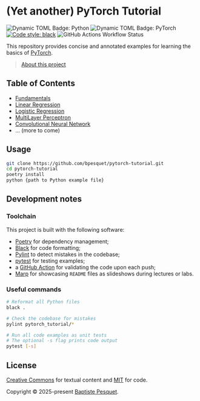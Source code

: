 # (Yet another) PyTorch Tutorial

![Dynamic TOML Badge: Python](https://img.shields.io/badge/dynamic/toml?url=https%3A%2F%2Fraw.githubusercontent.com%2Fbpesquet%2Fpytorch-tutorial%2Frefs%2Fheads%2Fmain%2Fpyproject.toml&query=%24.tool.poetry.dependencies.python&logo=python&logoColor=white&logoSize=auto&label=Python&labelColor=%233776AB&color=black)
![Dynamic TOML Badge: PyTorch](https://img.shields.io/badge/dynamic/toml?url=https%3A%2F%2Fraw.githubusercontent.com%2Fbpesquet%2Fpytorch-tutorial%2Frefs%2Fheads%2Fmain%2Fpyproject.toml&query=%24.tool.poetry.dependencies.torch&logo=pytorch&logoColor=white&logoSize=auto&label=PyTorch&labelColor=%23EE4C2C&color=black)
[![Code style: black](https://img.shields.io/badge/code%20style-black-000000.svg)](https://github.com/psf/black)
![GitHub Actions Workflow Status](https://img.shields.io/github/actions/workflow/status/bpesquet/pytorch-tutorial/ci.yaml)

This repository provides concise and annotated examples for learning the basics of [PyTorch](https://pytorch.org).

> [About this project](ABOUT.md)

## Table of Contents

- [Fundamentals](pytorch_tutorial/fundamentals/)
- [Linear Regression](pytorch_tutorial/linear_regression/)
- [Logistic Regression](pytorch_tutorial/logistic_regression/)
- [MultiLayer Perceptron](pytorch_tutorial/multilayer_perceptron/)
- [Convolutional Neural Network](pytorch_tutorial/convolutional_neural_network/)
- ... (more to come)

## Usage

```bash
git clone https://github.com/bpesquet/pytorch-tutorial.git
cd pytorch-tutorial
poetry install
python {path to Python example file}
```

## Development notes

### Toolchain

This project is built with the following software:

- [Poetry](https://python-poetry.org/) for dependency management;
- [Black](https://github.com/psf/black) for code formatting;
- [Pylint](https://github.com/pylint-dev/pylint) to detect mistakes in the codebase;
- [pytest](https://docs.pytest.org) for testing examples;
- a [GitHub Action](.github/workflows/ci.yaml) for validating the code upon each push;
- [Marp](https://marp.app/) for showcasing `README` files as slideshows during lectures or labs.

### Useful commands

```bash
# Reformat all Python files
black .

# Check the codebase for mistakes
pylint pytorch_tutorial/*

# Run all code examples as unit tests
# The optional -s flag prints code output
pytest [-s]
```

## License

[Creative Commons](LICENSE) for textual content and [MIT](CODE_LICENSE) for code.

Copyright © 2025-present [Baptiste Pesquet](https://bpesquet.fr).

